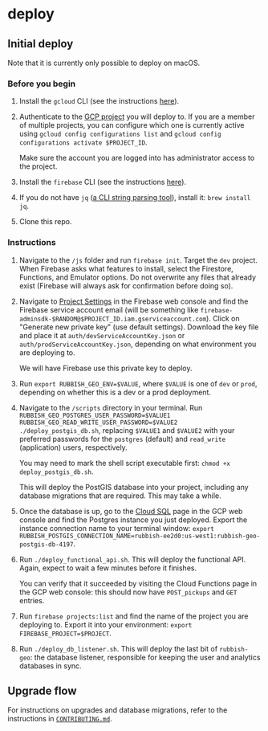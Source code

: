 # deploy

## Initial deploy

Note that it is currently only possible to deploy on macOS.

### Before you begin

1. Install the `gcloud` CLI (see the instructions [here](https://cloud.google.com/sdk/docs/install#installation_instructions)).
2. Authenticate to the [GCP project](https://cloud.google.com/resource-manager/docs/creating-managing-projects) you will deploy to. If you are a member of multiple projects, you can configure which one is currently active using `gcloud config configurations list` and `gcloud config configurations activate $PROJECT_ID`.

   Make sure the account you are logged into has administrator access to the project.
3. Install the `firebase` CLI (see the instructions [here](https://firebase.google.com/docs/cli#install_the_firebase_cli)).
4. If you do not have `jq` ([a CLI string parsing tool](https://stedolan.github.io/jq/)), install it: `brew install jq`.
5. Clone this repo.

### Instructions

1. Navigate to the `/js` folder and run `firebase init`. Target the `dev` project. When Firebase asks what features to install, select the Firestore, Functions, and Emulator options. Do not overwrite any files that already exist (Firebase will always ask for confirmation before doing so).
2. Navigate to [Project Settings](https://console.firebase.google.com/u/_/project/_/settings/serviceaccounts/adminsdk) in the Firebase web console and find the Firebase service account email (will be something like `firebase-adminsdk-$RANDOM@$PROJECT_ID.iam.gserviceaccount.com`). Click on "Generate new private key" (use default settings). Download the key file and place it at `auth/devServiceAccountKey.json` or `auth/prodServiceAccountKey.json`, depending on what environment you are deploying to.

   We will have Firebase use this private key to deploy.
3. Run `export RUBBISH_GEO_ENV=$VALUE`, where `$VALUE` is one of `dev` or `prod`, depending on whether this is a dev or a prod deployment.
4. Navigate to the `/scripts` directory in your terminal. Run `RUBBISH_GEO_POSTGRES_USER_PASSWORD=$VALUE1 RUBBISH_GEO_READ_WRITE_USER_PASSWORD=$VALUE2 ./deploy_postgis_db.sh`, replacing `$VALUE1` and `$VALUE2` with your preferred passwords for the `postgres` (default) and `read_write` (application) users, respectively.

    You may need to mark the shell script executable first: `chmod +x deploy_postgis_db.sh`.

    This will deploy the PostGIS database into your project, including any database migrations that are required. This may take a while.
5. Once the database is up, go to the [Cloud SQL](https://console.cloud.google.com/sql/instances) page in the GCP web console and find the Postgres instance you just deployed. Export the instance connection name to your terminal window: `export  RUBBISH_POSTGIS_CONNECTION_NAME=rubbish-ee2d0:us-west1:rubbish-geo-postgis-db-4197`.
6. Run `./deploy_functional_api.sh`. This will deploy the functional API. Again, expect to wait a few minutes before it finishes.

    You can verify that it succeeded by visiting the Cloud Functions page in the GCP web console: this should now have `POST_pickups` and `GET` entries.
7. Run `firebase projects:list` and find the name of the project you are deploying to. Export it into your environment: `export FIREBASE_PROJECT=$PROJECT`.
8. Run `./deploy_db_listener.sh`. This will deploy the last bit of `rubbish-geo`: the database listener, responsible for keeping the user and analytics databases in sync.

## Upgrade flow

For instructions on upgrades and database migrations, refer to the instructions in [`CONTRIBUTING.md`](CONTRIBUTING.md).
